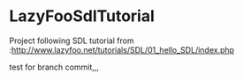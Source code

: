 # LazyFooSdlTutorial
Project following SDL tutorial from :http://www.lazyfoo.net/tutorials/SDL/01_hello_SDL/index.php

test for branch commit,,,
